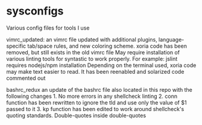 # sysconfigs
Various config files for tools I use

vimrc_updated:
        an vimrc file updated with additional plugins, language-specific tab/space rules, and new coloring scheme.
        xoria code has been removed, but still exists in the old vimrc file
        May require installation of various linting tools for syntastic to work properly.
        For example: jslint requires nodejs/npm installation
        Depending on the terminal used, xoria code may make text easier to read. It has been reenabled and solarized code commented out

bashrc_redux
        an update of the bashrc file also located in this repo with the following changes
        1. No more errors in any shellcheck linting
        2. conn function has been rewritten to ignore the tld and use only the value of $1 passed to it
        3. kp function has been edited to work around shellcheck's quoting standards. Double-quotes inside double-quotes

